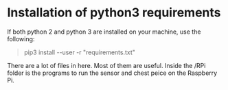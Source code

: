 # Installation of python3 requirements
If both python 2 and python 3 are installed on your machine, use the following:

> pip3 install --user  -r "requirements.txt"

There are a lot of files in here. Most of them are useful.
Inside the /RPi folder is the programs to run the sensor and chest peice on the Raspberry Pi.
